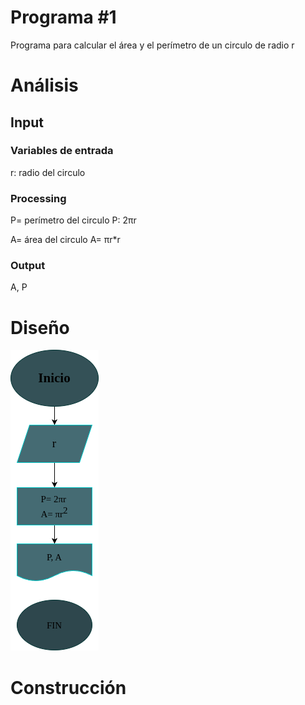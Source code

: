 # Programa #1
Programa para calcular el área y el perímetro de un circulo de radio r

# Análisis


## Input
### Variables de entrada
r: radio del circulo 
### Processing
P= perímetro del circulo
P: 2πr 

A= área del circulo
A= πr*r

### Output
A, P
# Diseño

![Diagrama de flujo](diagrama.png "Diagrama de flujo")
# Construcción
